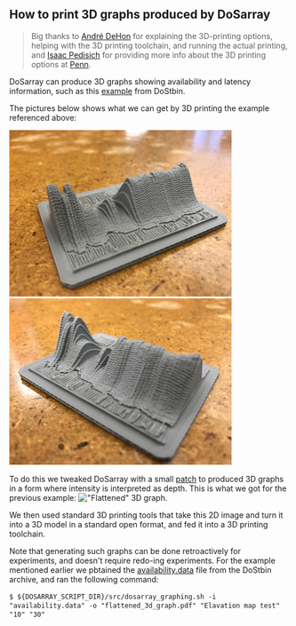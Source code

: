 ## How to print 3D graphs produced by DoSarray

> Big thanks to [André DeHon](http://www.seas.upenn.edu/~andre/) for explaining
> the 3D-printing options, helping with the 3D printing toolchain, and running
> the actual printing, and [Isaac Pedisich](https://isaac-ped.github.io/) for
> providing more info about the 3D printing options at [Penn](https://www.seas.upenn.edu/).

DoSarray can produce 3D graphs showing availability and latency information,
such as this
[example](https://gitlab.com/niksu/dostbin/blob/master/results/1/graph.pdf)
from DoStbin.

The pictures below shows what we can get by 3D printing the example referenced above:

![First 3D-printed DoSarray graph from one angle](first_3d_print.jpg)
![First 3D-printed DoSarray graph from another angle](first_3d_print2.jpg)

To do this we tweaked DoSarray with a small [patch](3d_printing.patch) to
produced 3D graphs in a form where intensity is interpreted as depth. This is
what we got for the previous example: !["Flattened" 3D
graph](flattened_3d_graph.png).

We then used standard 3D printing tools that take this 2D image and turn it
into a 3D model in a standard open format, and fed it into a 3D printing
toolchain.

Note that generating such graphs can be done retroactively for experiments,
and doesn't require redo-ing experiments. For the example mentioned earlier
we pbtained the
[availability.data](https://gitlab.com/niksu/dostbin/blob/master/results/1/availability.data)
file from the DoStbin archive, and ran the following command:
```
$ ${DOSARRAY_SCRIPT_DIR}/src/dosarray_graphing.sh -i "availability.data" -o "flattened_3d_graph.pdf" "Elavation map test" "10" "30"
```
